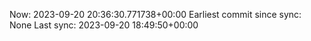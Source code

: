 Now: 2023-09-20 20:36:30.771738+00:00 Earliest commit since sync: None Last sync: 2023-09-20 18:49:50+00:00
